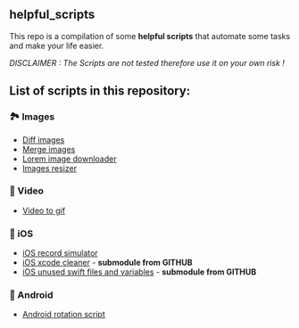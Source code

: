 ## helpful_scripts
This repo is a compilation of some **helpful scripts** that automate some tasks and make your life easier.

*DISCLAIMER : The Scripts are not tested therefore use it on your own risk !*

## List of scripts in this repository:
### 🏞 Images 
* [Diff images](./diff_images)
* [Merge images](./merge_images)
* [Lorem image downloader](./lorem_image_downloader)
* [Images resizer](./images_resizer)

### 🎥 Video
* [Video to gif](./video_to_gif)

### 📱 iOS
* [iOS record simulator](./ios_record_simulator)
* [iOS xcode cleaner](https://github.com/niklasberglund/xcode-clean.sh/tree/8cdc61d6e05859bc1d352fe629a48c32d167ec9e) - **submodule from GITHUB**
* [iOS unused swift files and variables](https://github.com/PaulTaykalo/swift-scripts) - **submodule from GITHUB**

### 🎪 Android
* [Android rotation script](./androird_rotator)